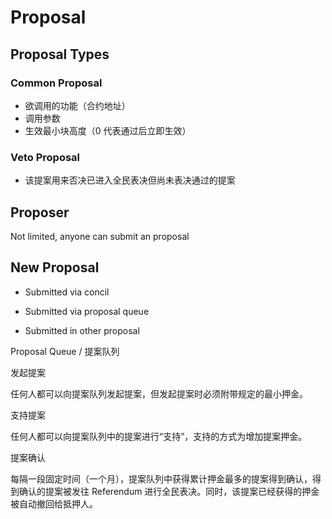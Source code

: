 # Proposal

## Proposal Types

### Common Proposal

- 欲调用的功能（合约地址）
- 调用参数
- 生效最小块高度（0 代表通过后立即生效）

### Veto Proposal

- 该提案用来否决已进入全民表决但尚未表决通过的提案

## Proposer

Not limited, anyone can submit an proposal

## New Proposal

- Submitted via concil

- Submitted via proposal queue

- Submitted in other proposal

Proposal Queue / 提案队列

发起提案

任何人都可以向提案队列发起提案，但发起提案时必须附带规定的最小押金。

支持提案

任何人都可以向提案队列中的提案进行“支持”，支持的方式为增加提案押金。

提案确认

每隔一段固定时间（一个月），提案队列中获得累计押金最多的提案得到确认，得到确认的提案被发往 Referendum 进行全民表决。同时，该提案已经获得的押金被自动撤回给抵押人。
